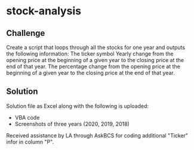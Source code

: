 # stock-analysis
## Challenge
Create a script that loops through all the stocks for one year and outputs the following information:
The ticker symbol
Yearly change from the opening price at the beginning of a given year to the closing price at the end of that year.
The percentage change from the opening price at the beginning of a given year to the closing price at the end of that year.
## Solution
Solution file as Excel along with the following is uploaded:
- VBA code
- Screenshots of three years (2020, 2019, 2018)

Received assistance by LA through AskBCS for coding additional "Ticker" infor in column "P".  
